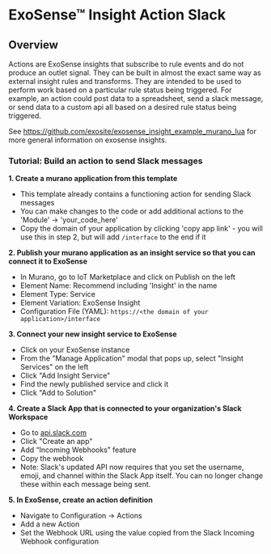# ExoSense™ Insight Action Slack

## Overview
Actions are ExoSense insights that subscribe to rule events and do not produce an outlet signal. They can be built in almost the exact same way as external insight rules and transforms. They are intended to be used to perform work based on a particular rule status being triggered. For example, an action could post data to a spreadsheet, send a slack message, or send data to a custom api all based on a desired rule status being triggered.

See https://github.com/exosite/exosense_insight_example_murano_lua for more general information on exosense insights.

### Tutorial: Build an action to send Slack messages
**1. Create a murano application from this template**
  - This template already contains a functioning action for sending Slack messages
  - You can make changes to the code or add additional actions to the 'Module' -> 'your_code_here'
  - Copy the domain of your application by clicking 'copy app link' - you will use this in step 2, but will add `/interface` to the end if it

**2. Publish your murano application as an insight service so that you can connect it to ExoSense**
  - In Murano, go to IoT Marketplace and click on Publish on the left
  - Element Name: Recommend including 'Insight' in the name
  - Element Type: Service
  - Element Variation: ExoSense Insight
  - Configuration File (YAML): `https://<the domain of your application>/interface`

**3. Connect your new insight service to ExoSense**
  - Click on your ExoSense instance
  - From the "Manage Application" modal that pops up, select "Insight Services" on the left
  - Click "Add Insight Service"
  - Find the newly published service and click it
  - Click "Add to Solution"

**4. Create a Slack App that is connected to your organization's Slack Workspace**
  - Go to [api.slack.com](https://api.slack.com/)
  - Click "Create an app"
  - Add “Incoming Webhooks” feature
  - Copy the webhook
  - Note: Slack's updated API now requires that you set the username, emoji, and channel within the Slack App itself. You can no longer change these within each message being sent.
  
**5. In ExoSense, create an action definition**
  - Navigate to Configuration -> Actions
  - Add a new Action
  - Set the Webhook URL using the value copied from the Slack Incoming Webhook configuration
